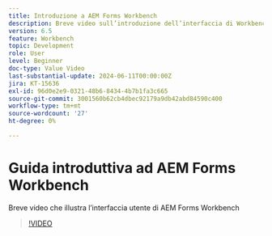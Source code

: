 ```yaml
---
title: Introduzione a AEM Forms Workbench
description: Breve video sull’introduzione dell’interfaccia di Workbench
version: 6.5
feature: Workbench
topic: Development
role: User
level: Beginner
doc-type: Value Video
last-substantial-update: 2024-06-11T00:00:00Z
jira: KT-15636
exl-id: 96d0e2e9-0321-48b6-8434-4b7b1fa3c665
source-git-commit: 3001560b62cb4dbec92179a9db42abd84590c400
workflow-type: tm+mt
source-wordcount: '27'
ht-degree: 0%

---
```


# Guida introduttiva ad AEM Forms Workbench

Breve video che illustra l’interfaccia utente di AEM Forms Workbench

>[!VIDEO](https://video.tv.adobe.com/v/3429493/?learn=on)
